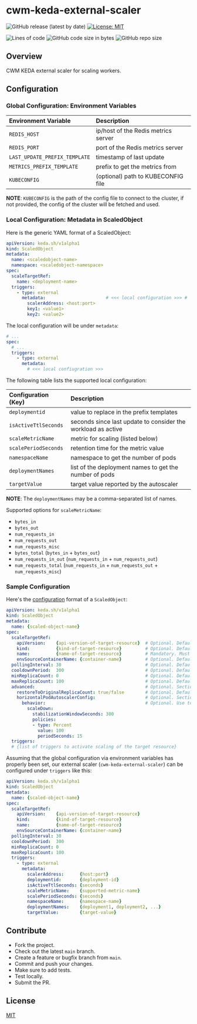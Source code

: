 # cwm-keda-external-scaler

![GitHub release (latest by date)](https://img.shields.io/github/v/release/iamAzeem/cwm-keda-external-scaler)
[![License: MIT](https://img.shields.io/badge/license-MIT-blue.svg)](https://github.com/iamAzeem/cwm-keda-external-scaler/blob/main/LICENSE)

![Lines of code](https://img.shields.io/tokei/lines/github/iamAzeem/cwm-keda-external-scaler?label=LOC)
![GitHub code size in bytes](https://img.shields.io/github/languages/code-size/iamAzeem/cwm-keda-external-scaler)
![GitHub repo size](https://img.shields.io/github/repo-size/iamAzeem/cwm-keda-external-scaler)

## Overview

CWM KEDA external scaler for scaling workers.

## Configuration

### Global Configuration: Environment Variables

| Environment Variable            | Description                           |
|:--------------------------------|:--------------------------------------|
| `REDIS_HOST`                    | ip/host of the Redis metrics server   |
| `REDIS_PORT`                    | port of the Redis metrics server      |
| `LAST_UPDATE_PREFIX_TEMPLATE`   | timestamp of last update              |
| `METRICS_PREFIX_TEMPLATE`       | prefix to get the metrics from        |
| `KUBECONFIG`                    | (optional) path to KUBECONFIG file    |

**NOTE**: `KUBECONFIG` is the path of the config file to connect to the cluster,
if not provided, the config of the cluster will be fetched and used.

### Local Configuration: Metadata in ScaledObject

Here is the generic YAML format of a ScaledObject:

```yaml
apiVersion: keda.sh/v1alpha1
kind: ScaledObject
metadata:
  name: <scaledobject-name>
  namespace: <scaledobject-namespace>
spec:
  scaleTargetRef:
    name: <deployment-name>
  triggers:
    - type: external
      metadata:                       # <<< local configuration >>> #
        scalerAddress: <host:port>
        key1: <value1>
        key2: <value2>
```

The local configuration will be under `metadata`:

```yaml
# ...
spec:
  # ...
  triggers:
    - type: external
      metadata:
        # <<< local confiugration >>>
```

The following table lists the supported local configuration:

| Configuration (Key)           | Description                           |
|:------------------------------|:--------------------------------------|
| `deploymentid`                | value to replace in the prefix templates |
| `isActiveTtlSeconds`          | seconds since last update to consider the workload as active |
| `scaleMetricName`             | metric for scaling (listed below)     |
| `scalePeriodSeconds`          | retention time for the metric value   |
| `namespaceName`               | namespace to get the number of pods   |
| `deploymentNames`             | list of the deployment names to get the number of pods |
| `targetValue`                 | target value reported by the autoscaler |

**NOTE**: The `deploymentNames` may be a comma-separated list of names.

Supported options for `scaleMetricName`:

- `bytes_in`
- `bytes_out`
- `num_requests_in`
- `num_requests_out`
- `num_requests_misc`
- `bytes_total` (`bytes_in` + `bytes_out`)
- `num_requests_in_out` (`num_requests_in` + `num_requests_out`)
- `num_requests_total` (`num_requests_in` + `num_requests_out` + `num_requests_misc`)

### Sample Configuration

Here's the
[configuration](https://keda.sh/docs/2.1/concepts/scaling-deployments/#scaledobject-spec)
format of a `ScaledObject`:

```yaml
apiVersion: keda.sh/v1alpha1
kind: ScaledObject
metadata:
  name: {scaled-object-name}
spec:
  scaleTargetRef:
    apiVersion:    {api-version-of-target-resource}  # Optional. Default: apps/v1
    kind:          {kind-of-target-resource}         # Optional. Default: Deployment
    name:          {name-of-target-resource}         # Mandatory. Must be in the same namespace as the ScaledObject
    envSourceContainerName: {container-name}         # Optional. Default: .spec.template.spec.containers[0]
  pollingInterval: 30                                # Optional. Default: 30 seconds
  cooldownPeriod:  300                               # Optional. Default: 300 seconds
  minReplicaCount: 0                                 # Optional. Default: 0
  maxReplicaCount: 100                               # Optional. Default: 100
  advanced:                                          # Optional. Section to specify advanced options
    restoreToOriginalReplicaCount: true/false        # Optional. Default: false
    horizontalPodAutoscalerConfig:                   # Optional. Section to specify HPA related options
      behavior:                                      # Optional. Use to modify HPA's scaling behavior
        scaleDown:
          stabilizationWindowSeconds: 300
          policies:
          - type: Percent
            value: 100
            periodSeconds: 15
  triggers:
  # {list of triggers to activate scaling of the target resource}
```

Assuming that the global configuration via environment variables has properly
been set, our external scaler (`cwm-keda-external-scaler`) can be configured
under `triggers` like this:

```yaml
apiVersion: keda.sh/v1alpha1
kind: ScaledObject
metadata:
  name: {scaled-object-name}
spec:
  scaleTargetRef:
    apiVersion:    {api-version-of-target-resource}
    kind:          {kind-of-target-resource}
    name:          {name-of-target-resource}
    envSourceContainerName: {container-name}
  pollingInterval: 30
  cooldownPeriod:  300
  minReplicaCount: 0
  maxReplicaCount: 100
  triggers:
    - type: external
      metadata:
        scalerAddress:      {host:port}
        deploymentid:       {deployment-id}
        isActiveTtlSeconds: {seconds}
        scaleMetricName:    {supported-metric-name}
        scalePeriodSeconds: {seconds}
        namespaceName:      {namespace-name}
        deploymentNames:    {deployment1, deployment2, ...}
        targetValue:        {target-value}
```

## Contribute

- Fork the project.
- Check out the latest `main` branch.
- Create a feature or bugfix branch from `main`.
- Commit and push your changes.
- Make sure to add tests.
- Test locally.
- Submit the PR.

## License

[MIT](LICENSE)
